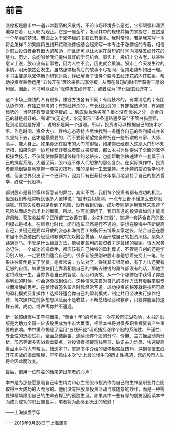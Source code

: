 # 前言

涨停板是股市中一道非常靓丽的风景线，不论市场环境多么恶劣，它都顽强和潇洒地存在着，让人叹为观止。它是一座金矿，发现其中的规律并努力掌握它，显然是一个华丽的梦想。市面上关于涨停板的书籍已有很多。我时常想，若是我来写一本将会怎样？如果能将五线开花和涨停板结合起来写一本专注于涨停板的专著，相信对职业投资者会有很大的帮助，而且还可以让大家在最短的时间内领略五线开花的魅力。历史，总能够给我们提供最好的学习机会。事实上，投机十分古老。从某种意义上说，股市没有新事物，因为人性不变，历史就会重演。股市上今天发生过的事情，明天依然会发生。虽然涨停板背后的故事不尽相同，但其走势却如出一辙。本书主要是以涨停板为研究对象，详细解析了该类个股与五线开花的内在联系，帮助投资者熟悉运用“五线开花”理论来狙击涨停板，从而在最短的时间里获得丰厚的利润。因此，本书可以成为“涨停板五线开花”，或者成为“简化版五线开花”。

这个市场上赚钱的人有很多，赚钱方法各有不同：有纯技术的，有靠消息的；有团队协作的，有独立思考的；有短线搏杀的，有长线投资的；有捕捉热点的，有紧随趋势的；当然还有专做涨停板的……到底孰优孰劣呢？根本没有优劣之分，适合自己的就是最好的。所谓“文无定式，水无常形”“条条道路通罗马”“不管白猫黑猫，捉到老鼠就是好猫”，说的都是同一个道理。所以，投资者可以根据自己的技术水平、作息时间、资金大小、性格心态等特点尽快找到一条适合自己的盈利模式并长久坚持下去，这才是最重要的，而不要将希望完全寄托在一些所谓的专家、大师、高手、能人身上。如果你还在股市的大门前徘徊，如果你已经走入这扇大门却不知所措，如果你是一位短线爱好者或者职业投资者，那么本书为你提供了全面的涨停板操盘技巧，不仅能使你获得短线操作的必杀技，也能帮助你快速建立一套属于自己的操盘系统。大道至简，股市远不像人们想象的那么复杂。在实际操作中，投资者都能很容易地掌握一套投资技巧，难的是用一生去坚持。巴菲特的投资哲学也不难，但全世界只出了一个巴菲特，因为只有巴菲特长年累月地坚持了自己的投资哲学，终成一代股神。

都说股市是冒险家和智慧者的舞台，其实不然，我们每个投资者都有成功的机会。但是我们却经常听到很多人这样说：“股市变幻莫测，一点专业都不懂怎么去炒股赚钱。”其实失败者只是看到了风险，没有看到机会，成功者则是运用智慧来规避了风险从而成为市场上的赢家。所以，你可能要问了，我们普通的投资者如何才能规避风险、获取收益呢？正所谓“工欲善其事，必先利其器”，掌握一套适合自己的盈利模式是根本。在信息化时代，闭门造车显然是行不通的。要想在股海中不断提高自己，关键还是要以开放的姿态和海纳百川的胸怀去博采众家之长，结合自己在股市里不断总结出的经验和教训并加以融会贯通，从而形成自己的投资风格。条条大路通罗马。不管是什么操盘方法，能稳定盈利的投资者才是最终的赢家。请大家务必记住，一个成功的操盘手，都应该有自己独特的盈利模式，不管是自创的还是学习别人的，一定要找到适合自己的。很多新股民刚进股市总是想着先捞上一笔，结果往往反倒是交了学费。笔者常说：方法对了，赚钱其实很简单，有了方法还要有足够的自信。如果股友们连靠着相信自己的判断去赚钱的勇气都没有的话，那他注定将碌碌一生。当你靠着自己的智慧、耐心和勇敢，从一个个涨停板中获得了你应得利润的时候，你会逐渐找到信心，这种信息来自对自己的操作方法有着越来越专业而冷静的思考。在给读者签名留言时我经常写道：成功投资的秘笈就是按照可靠的盈利模式反复操作！选择好适合你自己的盈利模式，制定并且坚决执行操作纪律，每次操作之前多想想风险而不是收益，不断总结经验和教训，只要你能坚持这样去做，成功，或许离你并不遥远。

新一轮超级慢牛正呼啸而来，“黄金十年”的号角又一次在股市江湖吹响，本书的出版是为助力全国一亿多股民成为牛市大赢家，相信本书将对很多职业投资者产生重要的影响。书中重点揭秘了运用“五线开花”理论捕捉涨停个股的系统性、严谨性、专业性的选股过程，全面总结翻番、连续涨停个股的分时、价量、主力操盘动向分析、形态等诸多实战看盘要点，对投资者捕捉短线黑马、破识主力洗盘、快速提高看盘水平将大有帮助。悟透本书，掌握书中介绍的涨停板实战技巧，深刻领悟五线开花实战的操盘精髓，牢牢抓住本次“史上最长慢牛”的历史性机遇，您的股市人生将会因此而改变。

最后，借用一位前辈的话来道出笔者的心声：

本书是为那些愿意用自己毕生精力和心血把股市投资作为自己终生神圣职业并企图取得巨大成功的人而写的。他们没有把股票投资活动当成随意的炒作，而是一种需要殚精竭虑用自己的生命去捍卫的孤独生涯。如果其中一些有缘的朋友因阅读本书而成为成功的职业操盘手，笔者将为此感到无比的欣慰！

——上海操盘手印

——2015年9月28日于上海浦东